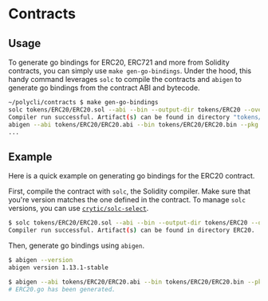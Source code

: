# Contracts

## Usage

To generate go bindings for ERC20, ERC721 and more from Solidity contracts, you can simply use `make gen-go-bindings`. Under the hood, this handy command leverages `solc` to compile the contracts and `abigen` to generate go bindings from the contract ABI and bytecode.

```sh
~/polycli/contracts $ make gen-go-bindings
solc tokens/ERC20/ERC20.sol --abi --bin --output-dir tokens/ERC20 --overwrite
Compiler run successful. Artifact(s) can be found in directory "tokens/ERC20".
abigen --abi tokens/ERC20/ERC20.abi --bin tokens/ERC20/ERC20.bin --pkg tokens --type ERC20 --out tokens/ERC20.go
...
```

## Example

Here is a quick example on generating go bindings for the ERC20 contract.

First, compile the contract with `solc`, the Solidity compiler. Make sure that you're version matches the one defined in the contract. To manage `solc` versions, you can use [`crytic/solc-select`](https://github.com/crytic/solc-select).

```sh
$ solc tokens/ERC20/ERC20.sol --abi --bin --output-dir tokens/ERC20 --overwrite
Compiler run successful. Artifact(s) can be found in directory ERC20.
```

Then, generate go bindings using `abigen`.

```sh
$ abigen --version
abigen version 1.13.1-stable

$ abigen --abi tokens/ERC20/ERC20.abi --bin tokens/ERC20/ERC20.bin --pkg tokens --type ERC20 --out tokens/ERC20.go
# ERC20.go has been generated.
```
